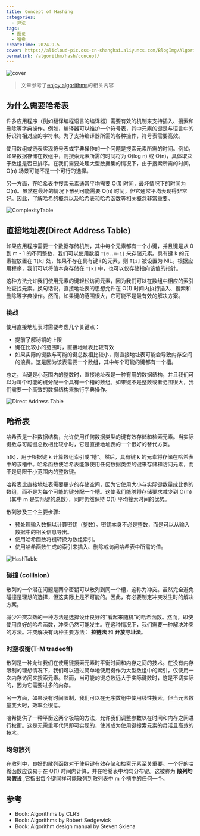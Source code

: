 ```yaml
---
title: Concept of Hashing
categories:
  - 算法
tags:
  - 图论
  - 哈希
createTime: 2024-9-5
cover: https://alicloud-pic.oss-cn-shanghai.aliyuncs.com/BlogImg/Algorithm/Hash/Concept/cover.png
permalink: /algorithm/hash/concept/
---
```

![cover]( https://alicloud-pic.oss-cn-shanghai.aliyuncs.com/BlogImg/Algorithm/Hash/Concept/cover.png)
<!-- more -->


> 文章参考了[enjoy algorithms](enjoyalgorithms.com)的相关内容

<!-- more -->


## 为什么需要哈希表

许多应用程序（例如翻译编程语言的编译器）需要有效的机制来支持插入、搜索和删除等字典操作。例如，编译器可以维护一个符号表，其中元素的键是与语言中的标识符相对应的字符串。为了支持编译器所需的各种操作，符号表需要高效。

使用数组或链表实现符号表或字典操作的一个问题是搜索元素所需的时间。例如，如果数据存储在数组中，则搜索元素所需的时间将为 O(log n) 或 O(n)，具体取决于数组是否已排序。在我们需要处理大型数据集的情况下，由于搜索所需的时间，O(n) 场景可能不是一个可行的选择。

另一方面，在哈希表中搜索元素通常平均需要 O(1) 时间，最坏情况下的时间为 O(n)。虽然在最坏的情况下散列可能需要 O(n) 时间，但它通常平均表现得非常好。因此，了解哈希的概念以及哈希表和哈希函数等相关概念非常重要。

![ComplexityTable](https://alicloud-pic.oss-cn-shanghai.aliyuncs.com/BlogImg/Algorithm/Hash/Concept/ComplexityTable.png)

## 直接地址表(Direct Address Table)

如果应用程序需要一个数据存储机制，其中每个元素都有一个小键，并且键是从 0 到 m - 1 的不同整数，我们可以使用数组 `T[0..m-1]` 来存储元素。具有键 k 的元素被放置在 `T[k]` 处，如果不存在具有键 i 的元素，则 `T[i]` 被设置为 NIL。根据应用程序，我们可以将值本身存储在 `T[k]` 中，也可以仅存储指向该值的指针。

这种方法允许我们使用元素的键轻松访问元素，因为我们可以在数组中相应的索引处查找元素。换句话说，直接地址表的思想允许在 O(1) 时间内执行插入、搜索和删除等字典操作。然而，如果键的范围很大，它可能不是最有效的解决方案。

### 挑战

使用直接地址表时需要考虑几个关键点：

+ 提前了解秘钥的上限
+ 键在比较小的范围时，直接地址表比较有效
+ 如果实际的键数与可能的键总数相比较小，则直接地址表可能会导致内存空间的浪费。这是因为该表需要一个数组，其中每个可能的键都有一个槽。

总之，当键是小范围内的整数时，直接地址表是一种有用的数据结构，并且我们可以为每个可能的键分配一个具有一个槽的数组。如果键不是整数或者范围很大，我们需要一个高效的数据结构来执行字典操作。

![Direct Address Table](https://alicloud-pic.oss-cn-shanghai.aliyuncs.com/BlogImg/Algorithm/Hash/Concept/DirectAddressTable.png)

## 哈希表

哈希表是一种数据结构，允许使用任何数据类型的键有效存储和检索元素。当实际键数与可能键总数相比较小时，它是直接地址表的一个很好的替代方案。

h(k)，用于根据键 k 计算数组索引或“槽”。然后，具有键 k 的元素将存储在哈希表中的该槽中。哈希函数使哈希表能够使用任何数据类型的键来存储和访问元素，而不是局限于小范围内的整数键。

哈希表比直接地址表需要更少的存储空间，因为它使用大小与实际键数量成比例的数组，而不是为每个可能的键分配一个槽。这使我们能够将存储要求减少到 O(m)（其中 m 是实际键的总数），同时仍然保持 O(1) 平均搜索时间的优势。

散列涉及三个主要步骤:

+ 预处理输入数据以计算密钥（整数）。密钥本身不必是整数，而是可以从输入数据中的相关信息导出。
+ 使用哈希函数将键转换为数组索引。
+ 使用哈希函数生成的索引来插入、删除或访问哈希表中所需的值。

![HashTable](https://alicloud-pic.oss-cn-shanghai.aliyuncs.com/BlogImg/Algorithm/Hash/Concept/HashTable.png)

### 碰撞 (collision)

散列的一个潜在问题是两个密钥可以散列到同一个槽，这称为冲突。虽然完全避免碰撞是理想的选择，但这实际上是不可能的。因此，有必要制定冲突发生时的解决方案。

减少冲突次数的一种方法是选择设计良好的“看起来随机”的哈希函数。然而，即使使用良好的哈希函数，冲突仍然可能发生。在这种情况下，我们需要一种解决冲突的方法。冲突解决有两种主要方法： **拉链法** 和 **开放寻址法**。

### 时空权衡(T-M tradeoff)

散列是一种允许我们在使用键搜索元素时平衡时间和内存之间的技术。在没有内存限制的理想情况下，我们可以通过简单地使用键作为大型数组中的索引，仅使用一次内存访问来搜索元素。然而，当可能的键总数远大于实际键数时，这是不切实际的，因为它需要过多的内存。

另一方面，如果没有时间限制，我们可以在无序数组中使用线性搜索，但当元素数量变大时，效率会很低。

哈希提供了一种平衡这两个极端的方法，允许我们调整参数以在时间和内存之间进行权衡。这是无需重写代码即可实现的，使其成为使用键搜索元素的灵活且高效的技术。

### 均匀散列

在散列中，良好的散列函数对于使用键有效存储和检索元素至关重要。一个好的哈希函数应该易于在 O(1) 时间内计算，并在哈希表中均匀分布键。这被称为 **散列均匀假设** ,它指出每个键同样可能散列到散列表中 m 个槽中的任何一个。


## 参考

+ Book: Algorithms by CLRS
+ Book: Algorithms by Robert Sedgewick
+ Book: Algorithm design manual by Steven Skiena
